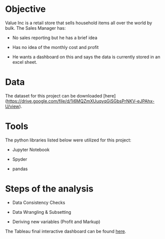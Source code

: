 # Objective
Value Inc is a retail store that sells household items all over the world by bulk. The Sales Manager has:
* No sales reporting but he has a brief idea
+ Has no idea of the monthly cost and profit
- He wants a dashboard on this and says the data is currently stored in an excel sheet.
# Data
The dataset for this project can be downloaded  [here] (https://drive.google.com/file/d/1i6MQZmXUuqyqGjSGbsPrNKV-eJPAhx-U/view). 
# Tools
The python libraries listed below were utilized for this project:
- Jupyter Notebook
* Spyder
+ pandas

# Steps of the analysis
+ Data Consistency Checks
* Data Wrangling & Subsetting
- Deriving new variables (Profit and Markup)


The Tableau final interactive dashboard can be found [here](https://public.tableau.com/app/profile/francesca.d.angelo6034/viz/ValueInc_SalesDashboard_16803687039470/ValueInc_Salesdashboard).


